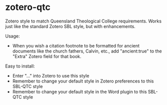 # zotero-qtc
Zotero style to match Queensland Theological College requirements.
Works just like the standard Zotero SBL style, but with enhancements.

Usage:
* When you wish a citation footnote to be formatted for ancient documents like the church fathers, Calvin, etc., add "ancient:true" to the "Extra" Zotero field for that book.

Easy to install:
* Enter "..." into Zotero to use this style
* Remember to change your default style in Zotero preferences to this SBL-QTC style
* Remember to change your default style in the Word plugin to this SBL-QTC style
